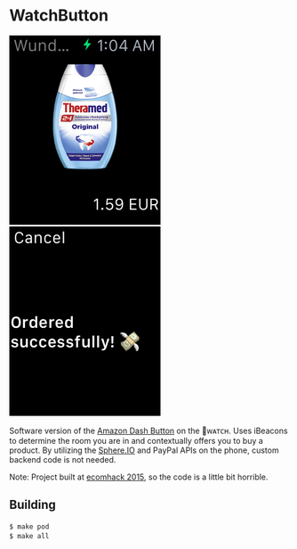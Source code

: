 # WatchButton

![](Screenshots/initial_screen.png)
![](Screenshots/order_successful.png)

Software version of the [Amazon Dash Button][2] on the ᴡᴀᴛᴄʜ. Uses iBeacons
to determine the room you are in and contextually offers you to buy a product.
By utilizing the [Sphere.IO][3] and PayPal APIs on the phone, custom backend
code is not needed.

Note: Project built at [ecomhack 2015][1], so the code is a little bit horrible.

## Building

```bash
$ make pod
$ make all
```

[1]: http://www.ecomhack.io
[2]: https://www.amazon.com/oc/dash-button
[3]: http://www.commercetools.com/de/


